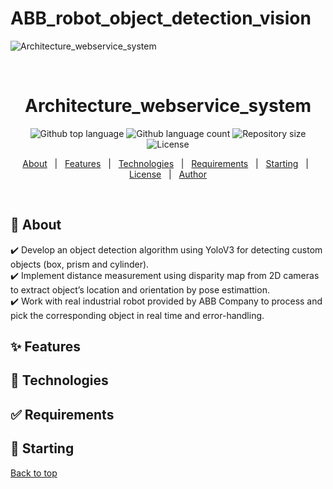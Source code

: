 # ABB_robot_object_detection_vision<div align="center" id="top"> 
  <img src="./.github/app.gif" alt="Architecture_webservice_system" />

  &#xa0;

  <!-- <a href="https://architecture_webservice_system.netlify.app">Demo</a> -->
</div>

<h1 align="center">Architecture_webservice_system</h1>

<p align="center">
  <img alt="Github top language" src="https://img.shields.io/github/languages/top/{{YOUR_GITHUB_USERNAME}}/architecture_webservice_system?color=56BEB8">

  <img alt="Github language count" src="https://img.shields.io/github/languages/count/{{YOUR_GITHUB_USERNAME}}/architecture_webservice_system?color=56BEB8">

  <img alt="Repository size" src="https://img.shields.io/github/repo-size/{{YOUR_GITHUB_USERNAME}}/architecture_webservice_system?color=56BEB8">

  <img alt="License" src="https://img.shields.io/github/license/{{YOUR_GITHUB_USERNAME}}/architecture_webservice_system?color=56BEB8">

  <!-- <img alt="Github issues" src="https://img.shields.io/github/issues/{{YOUR_GITHUB_USERNAME}}/architecture_webservice_system?color=56BEB8" /> -->

  <!-- <img alt="Github forks" src="https://img.shields.io/github/forks/{{YOUR_GITHUB_USERNAME}}/architecture_webservice_system?color=56BEB8" /> -->

  <!-- <img alt="Github stars" src="https://img.shields.io/github/stars/{{YOUR_GITHUB_USERNAME}}/architecture_webservice_system?color=56BEB8" /> -->
</p>

<!-- Status -->

<!-- <h4 align="center"> 
	🚧  ABB_robot_object_detection_vision 🚀
</h4> 

<hr> -->

<p align="center">
  <a href="#dart-about">About</a> &#xa0; | &#xa0; 
  <a href="#sparkles-features">Features</a> &#xa0; | &#xa0;
  <a href="#rocket-technologies">Technologies</a> &#xa0; | &#xa0;
  <a href="#white_check_mark-requirements">Requirements</a> &#xa0; | &#xa0;
  <a href="#checkered_flag-starting">Starting</a> &#xa0; | &#xa0;
  <a href="#memo-license">License</a> &#xa0; | &#xa0;
  <a href="https://github.com/{{YOUR_GITHUB_USERNAME}}" target="_blank">Author</a>
</p>

<br>

## :dart: About ##

:heavy_check_mark:	Develop an object detection algorithm using YoloV3 for detecting custom objects (box, prism and cylinder). <br>
:heavy_check_mark:	Implement distance measurement using disparity map from 2D cameras to extract object’s location and orientation by pose estimattion. <br>
:heavy_check_mark:	Work with real industrial robot provided by ABB Company to process and pick the corresponding object in real time and error-handling. <br>

## :sparkles: Features ##

## :rocket: Technologies ##

## :white_check_mark: Requirements ##

## :checkered_flag: Starting ##


<a href="#top">Back to top</a>


